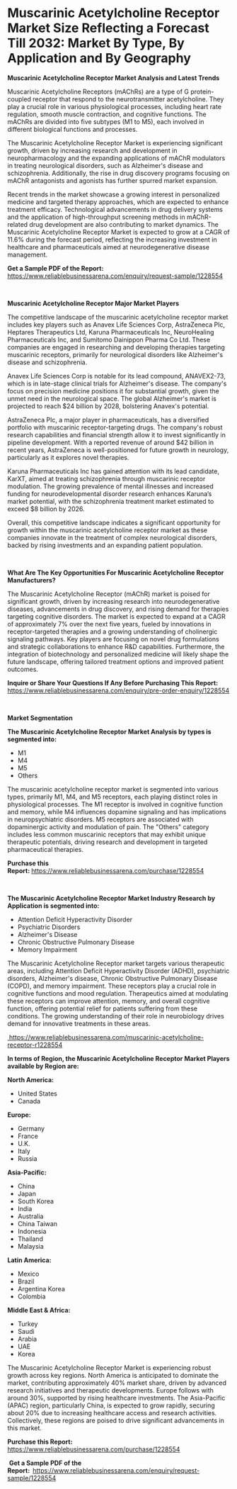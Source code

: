 <p><h1>Muscarinic Acetylcholine Receptor Market Size Reflecting a Forecast Till 2032: Market By Type, By Application and By Geography</h1></p><p><strong>Muscarinic Acetylcholine Receptor Market Analysis and Latest Trends</strong></p>
<p><p>Muscarinic Acetylcholine Receptors (mAChRs) are a type of G protein-coupled receptor that respond to the neurotransmitter acetylcholine. They play a crucial role in various physiological processes, including heart rate regulation, smooth muscle contraction, and cognitive functions. The mAChRs are divided into five subtypes (M1 to M5), each involved in different biological functions and processes.</p><p>The Muscarinic Acetylcholine Receptor Market is experiencing significant growth, driven by increasing research and development in neuropharmacology and the expanding applications of mAChR modulators in treating neurological disorders, such as Alzheimer's disease and schizophrenia. Additionally, the rise in drug discovery programs focusing on mAChR antagonists and agonists has further spurred market expansion.</p><p>Recent trends in the market showcase a growing interest in personalized medicine and targeted therapy approaches, which are expected to enhance treatment efficacy. Technological advancements in drug delivery systems and the application of high-throughput screening methods in mAChR-related drug development are also contributing to market dynamics. The Muscarinic Acetylcholine Receptor Market is expected to grow at a CAGR of 11.6% during the forecast period, reflecting the increasing investment in healthcare and pharmaceuticals aimed at neurodegenerative disease management.</p></p>
<p><strong>Get a Sample PDF of the Report:&nbsp;</strong> <a href="https://www.reliablebusinessarena.com/enquiry/request-sample/1228554?utm_campaign=3568&utm_medium=2&utm_source=Github&utm_content=ia&utm_term=19042025&utm_id=muscarinic-acetylcholine-receptor">https://www.reliablebusinessarena.com/enquiry/request-sample/1228554</a></p>
<p>&nbsp;</p>
<p><strong>Muscarinic Acetylcholine Receptor Major Market Players</strong></p>
<p><p>The competitive landscape of the muscarinic acetylcholine receptor market includes key players such as Anavex Life Sciences Corp, AstraZeneca Plc, Heptares Therapeutics Ltd, Karuna Pharmaceuticals Inc, NeuroHealing Pharmaceuticals Inc, and Sumitomo Dainippon Pharma Co Ltd. These companies are engaged in researching and developing therapies targeting muscarinic receptors, primarily for neurological disorders like Alzheimer's disease and schizophrenia.</p><p>Anavex Life Sciences Corp is notable for its lead compound, ANAVEX2-73, which is in late-stage clinical trials for Alzheimer's disease. The company's focus on precision medicine positions it for substantial growth, given the unmet need in the neurological space. The global Alzheimer's market is projected to reach $24 billion by 2028, bolstering Anavex's potential.</p><p>AstraZeneca Plc, a major player in pharmaceuticals, has a diversified portfolio with muscarinic receptor-targeting drugs. The company's robust research capabilities and financial strength allow it to invest significantly in pipeline development. With a reported revenue of around $42 billion in recent years, AstraZeneca is well-positioned for future growth in neurology, particularly as it explores novel therapies.</p><p>Karuna Pharmaceuticals Inc has gained attention with its lead candidate, KarXT, aimed at treating schizophrenia through muscarinic receptor modulation. The growing prevalence of mental illnesses and increased funding for neurodevelopmental disorder research enhances Karuna’s market potential, with the schizophrenia treatment market estimated to exceed $8 billion by 2026.</p><p>Overall, this competitive landscape indicates a significant opportunity for growth within the muscarinic acetylcholine receptor market as these companies innovate in the treatment of complex neurological disorders, backed by rising investments and an expanding patient population.</p></p>
<p>&nbsp;</p>
<p><strong>What Are The Key Opportunities For Muscarinic Acetylcholine Receptor Manufacturers?</strong></p>
<p><p>The Muscarinic Acetylcholine Receptor (mAChR) market is poised for significant growth, driven by increasing research into neurodegenerative diseases, advancements in drug discovery, and rising demand for therapies targeting cognitive disorders. The market is expected to expand at a CAGR of approximately 7% over the next five years, fueled by innovations in receptor-targeted therapies and a growing understanding of cholinergic signaling pathways. Key players are focusing on novel drug formulations and strategic collaborations to enhance R&D capabilities. Furthermore, the integration of biotechnology and personalized medicine will likely shape the future landscape, offering tailored treatment options and improved patient outcomes.</p></p>
<p><strong>Inquire or Share Your Questions If Any Before Purchasing This Report:</strong> <a href="https://www.reliablebusinessarena.com/enquiry/pre-order-enquiry/1228554?utm_campaign=3568&utm_medium=2&utm_source=Github&utm_content=ia&utm_term=19042025&utm_id=muscarinic-acetylcholine-receptor">https://www.reliablebusinessarena.com/enquiry/pre-order-enquiry/1228554</a></p>
<p>&nbsp;</p>
<p><strong>Market Segmentation</strong></p>
<p><strong>The Muscarinic Acetylcholine Receptor Market Analysis by types is segmented into:</strong></p>
<p><ul><li>M1</li><li>M4</li><li>M5</li><li>Others</li></ul></p>
<p><p>The muscarinic acetylcholine receptor market is segmented into various types, primarily M1, M4, and M5 receptors, each playing distinct roles in physiological processes. The M1 receptor is involved in cognitive function and memory, while M4 influences dopamine signaling and has implications in neuropsychiatric disorders. M5 receptors are associated with dopaminergic activity and modulation of pain. The "Others" category includes less common muscarinic receptors that may exhibit unique therapeutic potentials, driving research and development in targeted pharmaceutical therapies.</p></p>
<p><strong>Purchase this Report:&nbsp;</strong><a href="https://www.reliablebusinessarena.com/purchase/1228554?utm_campaign=3568&utm_medium=2&utm_source=Github&utm_content=ia&utm_term=19042025&utm_id=muscarinic-acetylcholine-receptor">https://www.reliablebusinessarena.com/purchase/1228554</a></p>
<p>&nbsp;</p>
<p><strong>The Muscarinic Acetylcholine Receptor Market Industry Research by Application is segmented into:</strong></p>
<p><ul><li>Attention Deficit Hyperactivity Disorder</li><li>Psychiatric Disorders</li><li>Alzheimer's Disease</li><li>Chronic Obstructive Pulmonary Disease</li><li>Memory Impairment</li></ul></p>
<p><p>The Muscarinic Acetylcholine Receptor market targets various therapeutic areas, including Attention Deficit Hyperactivity Disorder (ADHD), psychiatric disorders, Alzheimer's disease, Chronic Obstructive Pulmonary Disease (COPD), and memory impairment. These receptors play a crucial role in cognitive functions and mood regulation. Therapeutics aimed at modulating these receptors can improve attention, memory, and overall cognitive function, offering potential relief for patients suffering from these conditions. The growing understanding of their role in neurobiology drives demand for innovative treatments in these areas.</p></p>
<p><a href="https://www.reliablebusinessarena.com/muscarinic-acetylcholine-receptor-r1228554?utm_campaign=3568&utm_medium=2&utm_source=Github&utm_content=ia&utm_term=19042025&utm_id=muscarinic-acetylcholine-receptor">&nbsp;https://www.reliablebusinessarena.com/muscarinic-acetylcholine-receptor-r1228554</a></p>
<p><strong>In terms of Region, the Muscarinic Acetylcholine Receptor Market Players available by Region are:</strong></p>
<p>
    <p> <strong> North America: </strong>
        <ul>
            <li>United States</li>
            <li>Canada</li>
        </ul>
        </p> 
    <p> <strong> Europe: </strong>
        <ul>
            <li>Germany</li>
            <li>France</li>
            <li>U.K.</li>
            <li>Italy</li>
            <li>Russia</li>
        </ul>
        </p> 
    <p> <strong> Asia-Pacific: </strong>
        <ul>
            <li>China</li>
            <li>Japan</li>
            <li>South Korea</li>
            <li>India</li>
            <li>Australia</li>
            <li>China Taiwan</li>
            <li>Indonesia</li>
            <li>Thailand</li>
            <li>Malaysia</li>
        </ul>
        </p> 
    <p> <strong> Latin America: </strong>
        <ul>
            <li>Mexico</li>
            <li>Brazil</li>
            <li>Argentina Korea</li>
            <li>Colombia</li>
        </ul>
        </p> 
    <p> <strong> Middle East & Africa: </strong>
        <ul>
            <li>Turkey</li>
            <li>Saudi</li>
            <li>Arabia</li>
            <li>UAE</li>
            <li>Korea</li>
        </ul>
    </p>
    </p>
<p><p>The Muscarinic Acetylcholine Receptor Market is experiencing robust growth across key regions. North America is anticipated to dominate the market, contributing approximately 40% market share, driven by advanced research initiatives and therapeutic developments. Europe follows with around 30%, supported by rising healthcare investments. The Asia-Pacific (APAC) region, particularly China, is expected to grow rapidly, securing about 20% due to increasing healthcare access and research activities. Collectively, these regions are poised to drive significant advancements in this market.</p></p>
<p><strong>Purchase this Report: </strong><a href="https://www.reliablebusinessarena.com/purchase/1228554?utm_campaign=3568&utm_medium=2&utm_source=Github&utm_content=ia&utm_term=19042025&utm_id=muscarinic-acetylcholine-receptor">https://www.reliablebusinessarena.com/purchase/1228554</a></p>
<p>&nbsp;<strong>Get a Sample PDF of the Report:&nbsp;&nbsp;</strong><a href="https://www.reliablebusinessarena.com/enquiry/request-sample/1228554?utm_campaign=3568&utm_medium=2&utm_source=Github&utm_content=ia&utm_term=19042025&utm_id=muscarinic-acetylcholine-receptor">https://www.reliablebusinessarena.com/enquiry/request-sample/1228554</a></p>
<p><strong></strong></p>
<p><p></p><p></p><p></p></p>